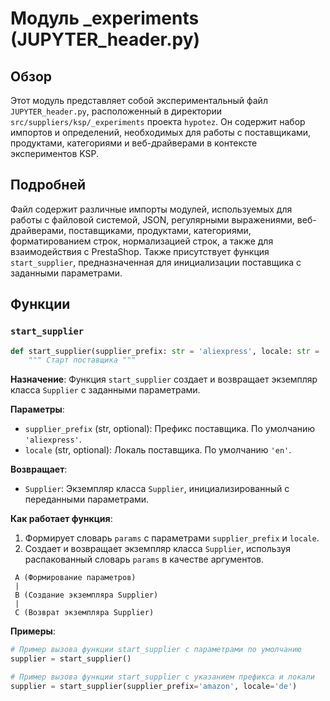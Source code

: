 # Модуль _experiments (JUPYTER_header.py)

## Обзор

Этот модуль представляет собой экспериментальный файл `JUPYTER_header.py`, расположенный в директории `src/suppliers/ksp/_experiments` проекта `hypotez`. Он содержит набор импортов и определений, необходимых для работы с поставщиками, продуктами, категориями и веб-драйверами в контексте экспериментов KSP.

## Подробней

Файл содержит различные импорты модулей, используемых для работы с файловой системой, JSON, регулярными выражениями, веб-драйверами, поставщиками, продуктами, категориями, форматированием строк, нормализацией строк, а также для взаимодействия с PrestaShop. Также присутствует функция `start_supplier`, предназначенная для инициализации поставщика с заданными параметрами.

## Функции

### `start_supplier`

```python
def start_supplier(supplier_prefix: str = 'aliexpress', locale: str = 'en') -> Supplier:
    """ Старт поставщика """
```

**Назначение**: Функция `start_supplier` создает и возвращает экземпляр класса `Supplier` с заданными параметрами.

**Параметры**:

-   `supplier_prefix` (str, optional): Префикс поставщика. По умолчанию `'aliexpress'`.
-   `locale` (str, optional): Локаль поставщика. По умолчанию `'en'`.

**Возвращает**:

-   `Supplier`: Экземпляр класса `Supplier`, инициализированный с переданными параметрами.

**Как работает функция**:

1.  Формирует словарь `params` с параметрами `supplier_prefix` и `locale`.
2.  Создает и возвращает экземпляр класса `Supplier`, используя распакованный словарь `params` в качестве аргументов.

```
 A (Формирование параметров)
 |
 B (Создание экземпляра Supplier)
 |
 C (Возврат экземпляра Supplier)
```

**Примеры**:

```python
# Пример вызова функции start_supplier с параметрами по умолчанию
supplier = start_supplier()

# Пример вызова функции start_supplier с указанием префикса и локали
supplier = start_supplier(supplier_prefix='amazon', locale='de')